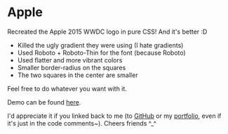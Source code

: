 # Apple
Recreated the Apple 2015 WWDC logo in pure CSS! And it's better :D

* Killed the ugly gradient they were using (I hate gradients)
* Used Roboto + Roboto-Thin for the font (because Roboto)
* Used flatter and more vibrant colors
* Smaller border-radius on the squares
* The two squares in the center are smaller

Feel free to do whatever you want with it.

Demo can be found [here](http://pmerrity.github.io/Apple/).

I'd appreciate it if you linked back to me (to [GitHub](https://github.com/pmerrity/Apple) or my [portfolio](http://perrymerrity.com/?utm_source=github&utm_medium=website&utm_campaign=apple), even if it's just in the code comments~). Cheers friends ^_^
